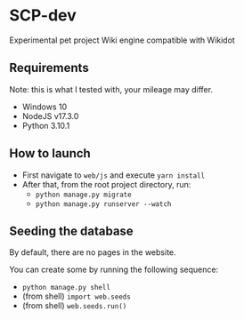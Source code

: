 # SCP-dev

Experimental pet project Wiki engine compatible with Wikidot

## Requirements

Note: this is what I tested with, your mileage may differ.

- Windows 10
- NodeJS v17.3.0
- Python 3.10.1

## How to launch

- First navigate to `web/js` and execute `yarn install`
- After that, from the root project directory, run:
  - `python manage.py migrate`
  - `python manage.py runserver --watch`

## Seeding the database

By default, there are no pages in the website.

You can create some by running the following sequence:

- `python manage.py shell`
- (from shell) `import web.seeds`
- (from shell) `web.seeds.run()`
